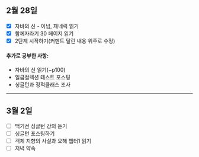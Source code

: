 ## 2월 28일

- [x] 자바의 신 - 이넘, 제네릭 읽기
- [x] 함께자라기 30 페이지 읽기
- [x] 2단계 시작하기(커멘트 달린 내용 위주로 수정)

#### 추가로 공부한 사항:

- 자바의 신 읽기(~p100)
- 일급컬렉션 테스트 포스팅
- 싱글턴과 정적클래스 조사



---

## 3월 2일

- [ ] 백기선 싱글턴 강의 듣기
- [ ] 싱글턴 포스팅하기
- [ ] 객체 지향의 사실과 오해 챕터1 읽기
- [ ] 저녁 약속
